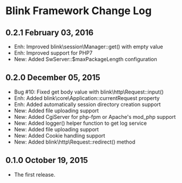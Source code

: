 Blink Framework Change Log
==========================

0.2.1 February 03, 2016
-----------------------

- Enh: Improved blink\session\Manager::get() with empty value
- Enh: Improved support for PHP7
- New: Added SwServer::$maxPackageLength configuration



0.2.0 December 05, 2015
-----------------------

- Bug #10: Fixed get body value with blink\http\Request::input()
- Enh: Added blink\core\Application::currentRequest property
- Enh: Added automatically session directory creation support
- New: Added file uploading support
- New: Added CgiServer for php-fpm or Apache's mod_php support
- New: Added logger() helper function to get log service
- New: Added file uploading support
- New: Added Cookie handling support
- New: Added blink\http\Request::redirect() method

0.1.0 October 19, 2015
---------------------

- The first release.
